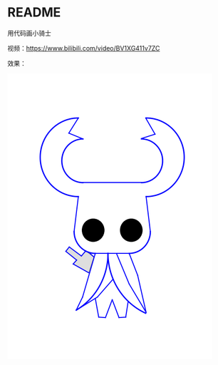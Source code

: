 # README

用代码画小骑士

视频：https://www.bilibili.com/video/BV1XG411v7ZC

效果：

![image](https://github.com/Frank-Star-fn/draw_knight/blob/main/v3.8.png)

